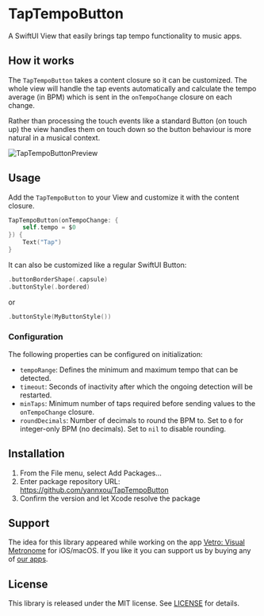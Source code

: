 # TapTempoButton

A SwiftUI View that easily brings tap tempo functionality to music apps.

## How it works

The `TapTempoButton` takes a content closure so it can be customized. The whole view will handle the tap events automatically and calculate the tempo average (in BPM) which is sent in the `onTempoChange` closure on each change.

Rather than processing the touch events like a standard Button (on touch up) the view handles them on touch down so the button behaviour is more natural in a musical context. 

![TapTempoButtonPreview](https://user-images.githubusercontent.com/5954961/211922448-172522bc-1a81-4b15-b7e7-606e54efdc59.gif)

## Usage

Add the `TapTempoButton` to your View and customize it with the content closure.

```swift
TapTempoButton(onTempoChange: {
    self.tempo = $0
}) {
    Text("Tap")
}
```

It can also be customized like a regular SwiftUI Button:

```swift
.buttonBorderShape(.capsule)
.buttonStyle(.bordered)
```

or

```swift
.buttonStyle(MyButtonStyle())
```


### Configuration

The following properties can be configured on initialization:

* `tempoRange`: Defines the minimum and maximum tempo that can be detected.
* `timeout`: Seconds of inactivity after which the ongoing detection will be restarted.
* `minTaps`: Minimum number of taps required before sending values to the `onTempoChange` closure.
* `roundDecimals`: Number of decimals to round the BPM to. Set to `0` for integer-only BPM (no decimals). Set to `nil` to disable rounding.

## Installation

1. From the File menu, select Add Packages...
2. Enter package repository URL: https://github.com/yannxou/TapTempoButton
3. Confirm the version and let Xcode resolve the package

## Support

The idea for this library appeared while working on the app [Vetro: Visual Metronome](https://apps.apple.com/app/vetro-visual-metronome/id1637121079) for iOS/macOS. If you like it you can support us by buying any of [our apps](https://apps.apple.com/es/developer/natalia-artigas/id957299596).

## License

This library is released under the MIT license. See [LICENSE](LICENSE) for details.
